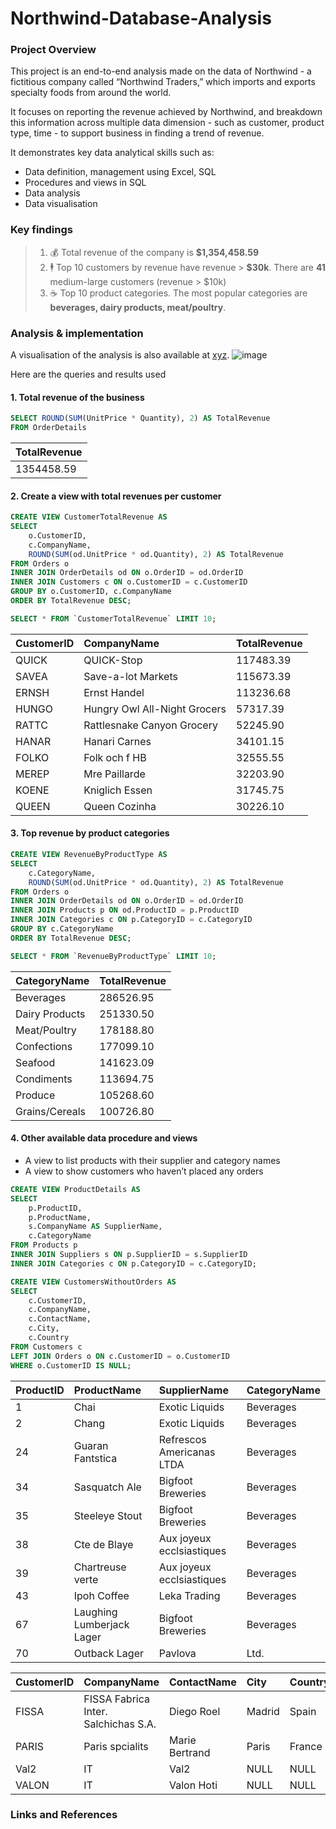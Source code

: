 
# Northwind-Database-Analysis
### Project Overview
This project is an end-to-end analysis made on the data of Northwind - a fictitious company called “Northwind Traders,” which imports and exports specialty foods from around the world.

It focuses on reporting the revenue achieved by Northwind, and breakdown this information across multiple data dimension - such as customer, product type, time - to support business in finding a trend of revenue.

It demonstrates key data analytical skills such as:
- Data definition, management using Excel, SQL
- Procedures and views in SQL
- Data analysis 
- Data visualisation

### Key findings
> 1. :moneybag: Total revenue of the company is **$1,354,458.59**
> 2. :business_suit_levitating: Top 10 customers by revenue have revenue > **$30k**. There are **41** medium-large customers (revenue > $10k) 
> 3. :coffee: Top 10 product categories. The most popular categories are **beverages, dairy products, meat/poultry**.

### Analysis & implementation
A visualisation of the analysis is also available at [xyz](https://app.powerbi.com/view?r=eyJrIjoiMjZhYjk1ZWYtMGQzNS00YTU5LWI2MzctMDQ2OWZhZmM1NzEyIiwidCI6Ijc4NGU5YWE4LWI4ZjQtNGFhOS1iMTgzLTE5ODExNjE5YjllZSJ9).
![image](https://github.com/user-attachments/assets/8c33a0de-cd58-4dea-941f-ea669077fe9f)

Here are the queries and results used

#### 1. Total revenue of the business
```SQL
SELECT ROUND(SUM(UnitPrice * Quantity), 2) AS TotalRevenue
FROM OrderDetails
```

|TotalRevenue|
|:----|
|1354458.59|

#### 2. Create a view with total revenues per customer
```SQL
CREATE VIEW CustomerTotalRevenue AS
SELECT 
    o.CustomerID,
    c.CompanyName,
    ROUND(SUM(od.UnitPrice * od.Quantity), 2) AS TotalRevenue
FROM Orders o
INNER JOIN OrderDetails od ON o.OrderID = od.OrderID
INNER JOIN Customers c ON o.CustomerID = c.CustomerID
GROUP BY o.CustomerID, c.CompanyName
ORDER BY TotalRevenue DESC;

SELECT * FROM `CustomerTotalRevenue` LIMIT 10;
```

|CustomerID|CompanyName|TotalRevenue|
|:----|:----|:----|
|QUICK|QUICK-Stop|117483.39|
|SAVEA|Save-a-lot Markets|115673.39|
|ERNSH|Ernst Handel|113236.68|
|HUNGO|Hungry Owl All-Night Grocers|57317.39|
|RATTC|Rattlesnake Canyon Grocery|52245.90|
|HANAR|Hanari Carnes|34101.15|
|FOLKO|Folk och f HB|32555.55|
|MEREP|Mre Paillarde|32203.90|
|KOENE|Kniglich Essen|31745.75|
|QUEEN|Queen Cozinha|30226.10|

#### 3. Top revenue by product categories
```SQL
CREATE VIEW RevenueByProductType AS
SELECT 
    c.CategoryName,
    ROUND(SUM(od.UnitPrice * od.Quantity), 2) AS TotalRevenue
FROM Orders o
INNER JOIN OrderDetails od ON o.OrderID = od.OrderID
INNER JOIN Products p ON od.ProductID = p.ProductID
INNER JOIN Categories c ON p.CategoryID = c.CategoryID
GROUP BY c.CategoryName
ORDER BY TotalRevenue DESC;

SELECT * FROM `RevenueByProductType` LIMIT 10;
```

|CategoryName|TotalRevenue|
|:----|:----|
|Beverages|286526.95|
|Dairy Products|251330.50|
|Meat/Poultry|178188.80|
|Confections|177099.10|
|Seafood|141623.09|
|Condiments|113694.75|
|Produce|105268.60|
|Grains/Cereals|100726.80|


#### 4. Other available data procedure and views
- A view to list products with their supplier and category names
- A view to show customers who haven’t placed any orders

```SQL
CREATE VIEW ProductDetails AS
SELECT 
    p.ProductID,
    p.ProductName,
    s.CompanyName AS SupplierName,
    c.CategoryName
FROM Products p
INNER JOIN Suppliers s ON p.SupplierID = s.SupplierID
INNER JOIN Categories c ON p.CategoryID = c.CategoryID;

CREATE VIEW CustomersWithoutOrders AS
SELECT 
    c.CustomerID,
    c.CompanyName,
    c.ContactName,
    c.City,
    c.Country
FROM Customers c
LEFT JOIN Orders o ON c.CustomerID = o.CustomerID
WHERE o.CustomerID IS NULL;
```

|ProductID|ProductName|SupplierName|CategoryName|
|:----|:----|:----|:----|
|1|Chai|Exotic Liquids|Beverages|
|2|Chang|Exotic Liquids|Beverages|
|24|Guaran Fantstica|Refrescos Americanas LTDA|Beverages|
|34|Sasquatch Ale|Bigfoot Breweries|Beverages|
|35|Steeleye Stout|Bigfoot Breweries|Beverages|
|38|Cte de Blaye|Aux joyeux ecclsiastiques|Beverages|
|39|Chartreuse verte|Aux joyeux ecclsiastiques|Beverages|
|43|Ipoh Coffee|Leka Trading|Beverages|
|67|Laughing Lumberjack Lager|Bigfoot Breweries|Beverages|
|70|Outback Lager|Pavlova| Ltd.|Beverages|

|CustomerID|CompanyName|ContactName|City|Country|
|:----|:----|:----|:----|:----|
|FISSA|FISSA Fabrica Inter. Salchichas S.A.|Diego Roel|Madrid|Spain|
|PARIS|Paris spcialits|Marie Bertrand|Paris|France|
|Val2 |IT|Val2|NULL|NULL|
|VALON|IT|Valon Hoti|NULL|NULL|

### Links and References
